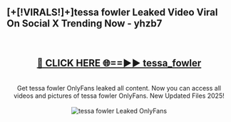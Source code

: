 <h2>[+[!VIRALS!]+]tessa fowler Leaked Video Viral On Social X Trending Now - yhzb7</h2>
<br>
<div align="center">
<h2><a href="https://libra.edu.pl?tessa_fowler" rel="nofollow">🔴 CLICK HERE 🌐==►► tessa_fowler</a></h2>
<br>
Get tessa fowler OnlyFans leaked all content. Now you can access all videos and pictures of tessa fowler OnlyFans. New Updated Files 2025!
<br>
<br>
<a href="https://libra.edu.pl?tessa_fowler" rel="nofollow" data-target="animated-image.originalLink"><img src="https://i.ibb.co.com/WyWwxjT/player-gif2.gif" alt="tessa fowler Leaked OnlyFans" style="max-width: 100%; display: inline-block;" data-target="animated-image.originalImage"></a>
</div>
<br>